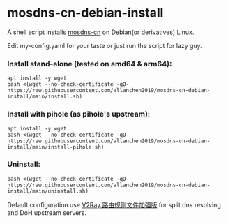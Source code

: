 # mosdns-cn-debian-install
A shell script installs [mosdns-cn](https://github.com/IrineSistiana/mosdns-cn) on Debian(or derivatives) Linux.

Edit my-config.yaml for your taste or just run the script for lazy guy.

### Install stand-alone (tested on amd64 & arm64):
```
apt install -y wget
bash <(wget --no-check-certificate -qO- https://raw.githubusercontent.com/allanchen2019/mosdns-cn-debian-install/main/install.sh)
```

### Install with pihole (as pihole's upstream):
```
apt install -y wget
bash <(wget --no-check-certificate -qO- https://raw.githubusercontent.com/allanchen2019/mosdns-cn-debian-install/main/install-pihole.sh)
```
### Uninstall:
```
bash <(wget --no-check-certificate -qO- https://raw.githubusercontent.com/allanchen2019/mosdns-cn-debian-install/main/uninstall.sh)
```


Default configuration use [V2Ray 路由规则文件加强版](https://github.com/Loyalsoldier/v2ray-rules-dat) for split dns resolving and DoH upstream servers.
